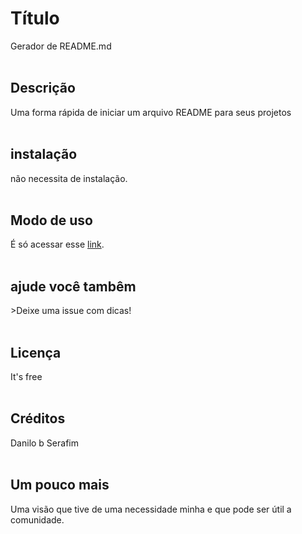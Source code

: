 <h1>Título</h1> Gerador de README.md </br></br><h2>Descrição</h2> Uma forma rápida de iniciar um arquivo README para seus projetos</br></br><h2>instalação</h2>não necessita de instalação.</br></br><h2>Modo de uso</h2>É só acessar esse <a href='https://danilobserafim.github.io/Readme/' target='_blank'>link</a>.</br></br><h2>ajude você tambêm</h2>>Deixe uma issue com dicas!</br></br><h2>Licença</h2>It's free</br></br><h2>Créditos</h2>Danilo b Serafim</br></br><h2>Um pouco mais</h2>Uma visão que tive de uma necessidade minha e que pode ser útil a comunidade. 